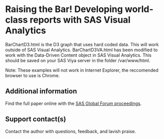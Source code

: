 # Raising the Bar! Developing world-class reports with SAS Visual Analytics                                   

BarChartD3.html is the D3 graph that uses hard coded data. This will work outside of SAS Visual Analytics.
BarChartD3VA.html has been modified to work with the Data-Driven Content object in SAS Visual Analytics. This should be saved on your SAS Viya server in the folder /var/www/html.

Note: These examples will not work in Internet Explorer, the reccomended browser to use is Chrome.

## Additional information

Find the full paper online with the [SAS Global Forum proceedings](https://www.sas.com/en_us/events/sas-global-forum/program/proceedings.html).

## Support contact(s)

Contact the author with questions, feedback, and lavish praise.                                                                                                                                                                                                                                                                                                                                                                                                                                  

